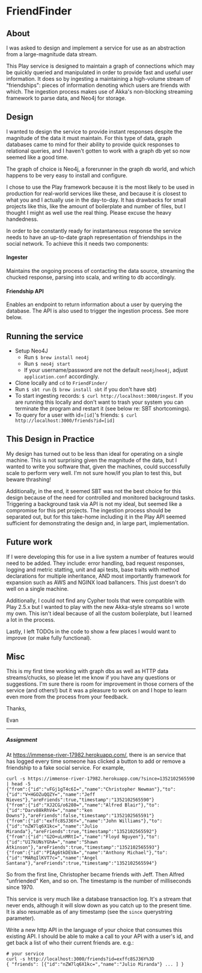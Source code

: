 # FriendFinder

## About

I was asked to design and implement a service for use as an abstraction from a large-magnitude data stream.

This Play service is designed to maintain a graph of connections which may be quickly queried and manipulated
in order to provide fast and useful user information. It does so by ingesting a maintaining a high-volume
stream of "friendships": pieces of information denoting which users are friends with which. The ingestion
process makes use of Akka's non-blocking streaming framework to parse data, and Neo4j for storage.

## Design

I wanted to design the service to provide instant responses despite the magnitude of the data it must maintain. 
For this type of data, graph databases came to mind for their ability to provide quick responses to relational 
queries, and I haven't gotten to work with a graph db yet so now seemed like a good time.

The graph of choice is Neo4j, a forerunner in the graph db world, and which happens to be very easy to install and
configure.

I chose to use the Play framework because it is the most likely to be used in production for real-world services
like these, and because it is closest to what you and I actually use in the day-to-day. It has drawbacks
for small projects like this, like the amount of boilerplate and number of files, but I thought I
might as well use the real thing. Please excuse the heavy handedness.

In order to be constantly ready for instantaneous response the service needs to have an up-to-date graph
representation of friendships in the social network. To achieve this it needs two components:
#### Ingester
Maintains the ongoing process of contacting the data source, streaming the chucked response, parsing into scala,
and writing to db accordingly. 
#### Friendship API
Enables an endpoint to return information about a user by querying the database. The API is also used to trigger
the ingestion process. See more below.

## Running the service
* Setup Neo4J
    * Run `$ brew install neo4j`
    * Run `$ neo4j start`
    * If your username/password are not the default `neo4j`/`neo4j`, adjust `application.conf` accordingly.
* Clone locally and `cd` to `FriendFinder/`
* Run `$ sbt run` (`$ brew install sbt` if you don't have sbt)
* To start ingesting records: `$ curl http://localhost:3000/ingest`. If you are running this locally and don't want to
 trash your system you can terminate the program and restart it (see below re: SBT shortcomings).
* To query for a user with id=`[id]`'s friends: `$ curl http://localhost:3000/friends?id=[id]`

## This Design in Practice
My design has turned out to be less than ideal for operating on a single machine. This is not surprising given the 
magnitude of the data, but I wanted to write you software that, given the machines, could successfully scale
to perform very well. I'm not sure how/if you plan to test this, but beware thrashing!

Additionally, in the end, it seemed SBT was not the best choice for this design because of the need for controlled
and monitored background tasks. Triggering a background task via API is not my ideal, but seemed like a compromise
for this pet projects. The ingestion process should be separated out, but for this take-home including it in the Play
API seemed sufficient for demonstrating the design and, in large part, implementation.

## Future work

If I were developing this for use in a live system a number of features would need to be added. They include:
error handling, bad request responses, logging and metric statting, unit and api tests,
base traits with method declarations for multiple inheritance, AND most importantly framework for expansion
such as AWS and NGINX load ballancers. This just doesn't do well on a single machine.

Additionally, I could not find any Cypher tools that were compatible with Play 2.5.x but I wanted to play with the
new Akka-style streams so I wrote my own. This isn't ideal because of all the custom boilerplate, but I learned a lot
in the process.

Lastly, I left TODOs in the code to show a few places I would want to improve (or make fully functional).

## Misc

This is my first time working with graph dbs as well as HTTP data streams/chucks, so please let me know if you
have any questions or suggestions. I'm sure there is room for improvement in those corners of the service (and others!)
but it was a pleasure to work on and I hope to learn even more from the process from your feedback.

Thanks,

Evan

----------
##### Assignment


 
At https://immense-river-17982.herokuapp.com/, there is an service that has logged every time someone has clicked a button to add or remove a friendship to a fake social service.  For example,
 
```
curl -s https://immense-river-17982.herokuapp.com/?since=1352102565590 | head -5
{"from":{"id":"vFGj1gT4c6I=","name":"Christopher Newman"},"to":{"id":"V+HGOZuQQZY=","name":"Jeff Nieves"},"areFriends":true,"timestamp":"1352102565590"}
{"from":{"id":"XJ2CG/o6280=","name":"Alfred Blair"},"to":{"id":"Darv88kRhV4=","name":"ken Downs"},"areFriends":false,"timestamp":"1352102565591"}
{"from":{"id":"exffc8SJ36Y=","name":"John Williams"},"to":{"id":"nZW7lq6X1kc=","name":"Julio Miranda"},"areFriends":true,"timestamp":"1352102565592"}
{"from":{"id":"G2O+uLnMRtI=","name":"Floyd Nguyen"},"to":{"id":"U17kUNsYGhA=","name":"Shawn Atkinson"},"areFriends":true,"timestamp":"1352102565593"}
{"from":{"id":"PIAg6tkDEVA=","name":"Anthony Michael"},"to":{"id":"MARqIlKVT7c=","name":"Angel Santana"},"areFriends":true,"timestamp":"1352102565594"}
```
 
So from the first line, Christopher became friends with Jeff.  Then Alfred "unfriended" Ken, and so on.  The timestamp is the number of milliseconds since 1970.
 
This service is very much like a database transaction log.  It's a stream that never ends, although it will slow down as you catch up to the present time.  It is also resumable as of any timestamp (see the `since` querystring parameter).
 
Write a new http API in the language of your choice that consumes this existing API.  I should be able to make a call to your API with a user's id, and get back a list of who their current friends are. e.g.:
 
```
# your service
curl -s http://localhost:3000/friends?id=exffc8SJ36Y%3D
{ "friends": [{"id":"nZW7lq6X1kc=","name":"Julio Miranda"} ... ] }
```
